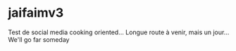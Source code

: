 # jaifaimv3
Test de social media cooking oriented...
Longue route à venir, mais un jour...
We'll go far someday
